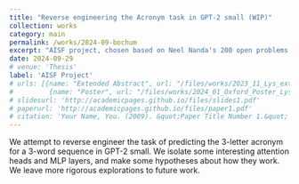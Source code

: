 ```yaml
---
title: "Reverse engineering the Acronym task in GPT-2 small (WIP)"
collection: works
category: main
permalink: /works/2024-09-bochum
excerpt: "AISF project, chosen based on Neel Nanda's 200 open problems."
date: 2024-09-29
# venue: 'Thesis'
label: 'AISF Project'
# urls: [{name: "Extended Abstract", url: "/files/works/2023_11_Lys_extended_abstract-11.pdf"}, 
#         {name: "Poster", url: "/files/works/2024_01_Oxford_Poster_Lys-7.pdf"}]
# slidesurl: 'http://academicpages.github.io/files/slides1.pdf'
# paperurl: 'http://academicpages.github.io/files/paper1.pdf'
# citation: 'Your Name, You. (2009). &quot;Paper Title Number 1.&quot; <i>Journal 1</i>. 1(1).'
---
```


We attempt to reverse engineer the task of predicting the 3-letter acronym for a 3-word sequence in GPT-2 small. We isolate some interesting attention heads and MLP layers, and make some hypotheses about how they work. We leave more rigorous explorations to future work.
